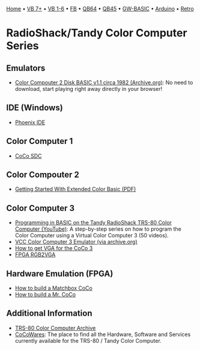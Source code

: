 [Home](https://gotbasic.com) • [VB 7+](vb.md) • [VB 1-6](vb6.md) • [FB](freebasic.md) • [QB64](qb64.md) • [QB45](qb.md) • [GW-BASIC](gw-basic.md) • [Arduino](avr.md) • [Retro](micros.md)

# RadioShack/Tandy Color Computer Series

## Emulators

- [Color Compouter 2 Disk BASIC v1.1 circa 1982 (Archive.org)](https://archive.org/details/coco2cart_Color_Computer_Disk_BASIC_V1.1_1982_26-3022_Tandy): No need to download, start playing right away directly in your browser!

## IDE (Windows)

- [Phoenix IDE](http://www.cococommunity.net/product/phoenix-ide/)

## Color Computer 1

- [CoCo SDC](http://cocosdc.blogspot.com/?fbclid=IwAR0JquoF2a1xcd-mzVY-7jAoVoz-dU0LeiBYaSDVoVb0TyAOWcRRnmCW1qA)

## Color Compouter 2

- [Getting Started With Extended Color Basic (PDF)](http://www.colorcomputerarchive.com/coco/Documents/Manuals/Hardware/Getting%20Started%20With%20Extended%20Color%20Basic%20(Tandy).pdf)

## Color Computer 3

- [Programming in BASIC on the Tandy RadioShack TRS-80 Color Computer (YouTube)](https://www.youtube.com/playlist?list=PLDfh7JjQaSYA1fP5KwRiOwefFIIF1Alid&fbclid=IwAR02qFC8wrAq8cf6rO4KUGpKb62KE_xaRvrweKEIHlfmy3Mq7E84EO6718U): A step-by-step series on how to program the Color Computer using a Virtual Color Computer 3 (50 videos).
- [VCC Color Computer 3 Emulator (via archive.org)](https://web.archive.org/web/20181001201546/http://www.coco4.com/vcc/download.shtml)
- [How to get VGA for the CoCo 3](http://www.cococommunity.net/vga-for-the-coco-3/)
- [FPGA RGB2VGA](https://sites.google.com/site/tandycocoloco/rgb2vga)

## Hardware Emulation (FPGA)

- [How to build a Matchbox CoCo](http://www.cococommunity.net/how-to-build-your-own-coco-4/)
- [How to build a Mr. CoCo](http://www.cococommunity.net/how-to-build-a-mr-coco/)

## Additional Information

- [TRS-80 Color Computer Archive](http://www.colorcomputerarchive.com/)
- [CoCoWares](http://cocowares.com/): The place to find all the Hardware, Software and Services currently available for the TRS-80 / Tandy Color Computer.
